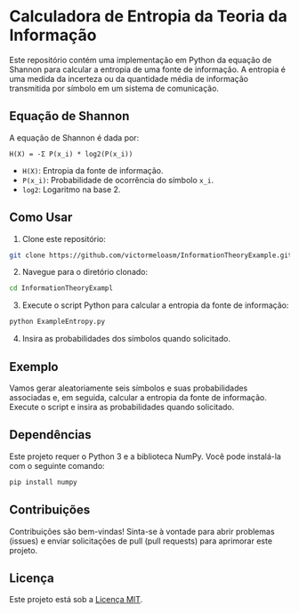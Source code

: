 
# Calculadora de Entropia da Teoria da Informação

Este repositório contém uma implementação em Python da equação de Shannon para calcular a entropia de uma fonte de informação. A entropia é uma medida da incerteza ou da quantidade média de informação transmitida por símbolo em um sistema de comunicação.

## Equação de Shannon

A equação de Shannon é dada por:

```
H(X) = -Σ P(x_i) * log2(P(x_i))
```

- `H(X)`: Entropia da fonte de informação.
- `P(x_i)`: Probabilidade de ocorrência do símbolo `x_i`.
- `log2`: Logaritmo na base 2.

## Como Usar

1. Clone este repositório:

```bash
git clone https://github.com/victormeloasm/InformationTheoryExample.git
```

2. Navegue para o diretório clonado:

```bash
cd InformationTheoryExampl
```

3. Execute o script Python para calcular a entropia da fonte de informação:

```bash
python ExampleEntropy.py
```

4. Insira as probabilidades dos símbolos quando solicitado.

## Exemplo

Vamos gerar aleatoriamente seis símbolos e suas probabilidades associadas e, em seguida, calcular a entropia da fonte de informação. Execute o script e insira as probabilidades quando solicitado.

## Dependências

Este projeto requer o Python 3 e a biblioteca NumPy. Você pode instalá-la com o seguinte comando:

```bash
pip install numpy
```

## Contribuições

Contribuições são bem-vindas! Sinta-se à vontade para abrir problemas (issues) e enviar solicitações de pull (pull requests) para aprimorar este projeto.

## Licença

Este projeto está sob a [Licença MIT](LICENSE).
